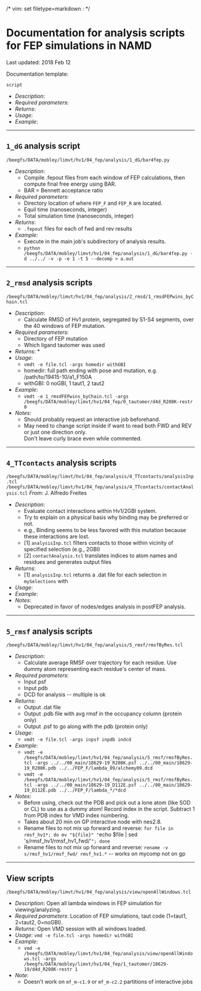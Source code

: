 /* vim: set filetype=markdown : */


# Documentation for analysis scripts for FEP simulations in NAMD
Last updated: 2018 Feb 12

Documentation template:

`script`
* *Description*:
* *Required parameters*:
* *Returns*:
* *Usage*:
* *Example*:

-----------------------------------------------------------------------------------------------------------------

## `1_dG` analysis script
`/beegfs/DATA/mobley/limvt/hv1/04_fep/analysis/1_dG/bar4fep.py`


* *Description*:
   * Compile .fepout files from each window of FEP calculations, then compute final free energy using BAR.
   * BAR = Bennett acceptance ratio
* *Required parameters*:
   * Directory location of where `FEP_F` and `FEP_R` are located.
   * Equil time (nanoseconds, integer)
   * Total simulation time (nanoseconds, integer)
* *Returns*:
   * `.fepout` files for each of fwd and rev results
* *Example*:
   * Execute in the main job's subdirectory of analysis results.   
   * `python /beegfs/DATA/mobley/limvt/hv1/04_fep/analysis/1_dG/bar4fep.py -d ../../ -v -p -e 1 -t 5 --decomp > a.out`

-----------------------------------------------------------------------------------------------------------------

## `2_rmsd` analysis scripts
`/beegfs/DATA/mobley/limvt/hv1/04_fep/analysis/2_rmsd/1_rmsdFEPwins_byChain.tcl`


* *Description*: 
   * Calculate RMSD of Hv1 protein, segregated by S1-S4 segments, over the 40 windows of FEP mutation.
* *Required parameters*:
   * Directory of FEP mutation
   * Which ligand tautomer was used
* *Returns*:
   * 
* *Usage*:
   * `vmdt -e file.tcl -args homedir withGBI`
   * homedir: full path ending with pose and mutation, e.g. /path/to/19415-10/a1_F150A
   * withGBI: 0 noGBI, 1 taut1, 2 taut2
* *Example*:  
   * `vmdt -e 1_rmsdFEPwins_byChain.tcl -args /beegfs/DATA/mobley/limvt/hv1/04_fep/0_tautomer/d4d_R208K-restr 0`
* *Notes*:
   * Should probably request an interactive job beforehand.
   * May need to change script inside if want to read both FWD and REV or just one direction only.  
     Don't leave curly brace even while commented.

-----------------------------------------------------------------------------------------------------------------

## `4_TTcontacts` analysis scripts
`/beegfs/DATA/mobley/limvt/hv1/04_fep/analysis/4_TTcontacts/analysisInp.tcl`
`/beegfs/DATA/mobley/limvt/hv1/04_fep/analysis/4_TTcontacts/contactAnalysis.tcl`
*From*: J. Alfredo Freites

* *Description*:
   * Evaluate contact interactions within Hv1/2GBI system.
   * Try to explain on a physical basis why binding may be preferred or not.
   * e.g., Binding seems to be less favored with this mutation because these interactions are lost.
   * [1] `analysisInp.tcl` filters contacts to those within vicinity of specified selection (e.g., 2GBI)
   * [2] `contactAnalysis.tcl` translates indices to atom names and residues and generates output files
* *Returns*:
   * [1] `analysisInp.tcl` returns a .dat file for each selection in `mySelections` with 
* *Usage*:
* *Example*:
* *Notes*:
   * Deprecated in favor of nodes/edges analysis in postFEP analysis.




-----------------------------------------------------------------------------------------------------------------



## `5_rmsf` analysis scripts
`/beegfs/DATA/mobley/limvt/hv1/04_fep/analysis/5_rmsf/rmsfByRes.tcl`


* *Description*:
   * Calculate average RMSF over trajectory for each residue. Use dummy atom representing each residue's center of mass.
* *Required parameters*:
   * Input psf
   * Input pdb
   * DCD for analysis -- multiple is ok
* *Returns*:
   * Output .dat file
   * Output .pdb file with avg rmsf in the occupancy column (protein only)
   * Output .psf to go along with the pdb (protein only)
* *Usage*:
   * `vmdt -e file.tcl -args inpsf inpdb indcd`
* *Example*:  
   * `vmdt -e /beegfs/DATA/mobley/limvt/hv1/04_fep/analysis/5_rmsf/rmsfByRes.tcl -args ../../00_main/18629-19_R208K.psf ../../00_main/18629-19_R208K.pdb ../../FEP_F/lambda_09/alchemy09.dcd`
   * `vmdt -e /beegfs/DATA/mobley/limvt/hv1/04_fep/analysis/5_rmsf/rmsfByRes.tcl -args ../../00_main/18629-19_D112E.psf ../../00_main/18629-19_D112E.pdb ../../FEP_F/lambda_*/*dcd`
* *Notes*:
   * Before using, check out the PDB and pick out a lone atom (like SOD or CL) to use as a dummy atom! Record index in the script. Subtract 1 from PDB index for VMD index numbering.
   * Takes about 20 min on GP interactive node with nes2.8.
   * Rename files to not mix up forward and reverse: `for file in rmsf_hv1*; do mv "${file}" "`echo $file | sed 's/rmsf_hv1/rmsf_hv1_fwd/'`"; done`
   * Rename files to not mix up forward and reverse: `rename -v s/rmsf_hv1/rmsf_fwd/ rmsf_hv1.*` -- works on mycomp not on gp




-----------------------------------------------------------------------------------------------------------------


## View scripts

`/beegfs/DATA/mobley/limvt/hv1/04_fep/analysis/view/openAllWindows.tcl`
* *Description*: Open all lambda windows in FEP simulation for viewing/analyzing. 
* *Required parameters*: Location of FEP simulations, taut code (1=taut1, 2=taut2, 0=noGBI).
* *Returns*: Open VMD session with all windows loaded.
* *Usage*: `vmd -e file.tcl -args homedir withGBI`
* *Example*:
   * `vmd -e /beegfs/DATA/mobley/limvt/hv1/04_fep/analysis/view/openAllWindows.tcl -args /beegfs/DATA/mobley/limvt/hv1/04_fep/1_tautomer/18629-19/d4d_R208K-restr 1`
* *Note*: 
   * Doesn't work on `mf_m-c1.9` or `mf_m-c2.2` partitions of interactive jobs
